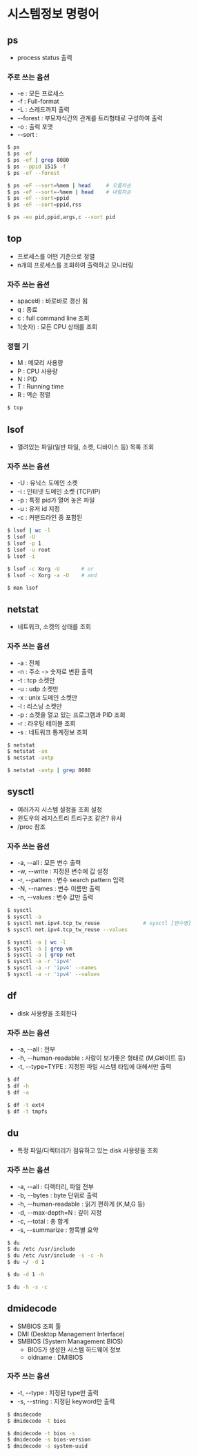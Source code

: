 # 시스템정보 명령어

## ps
- process status 출력

### 주로 쓰는 옵션
- -e : 모든 프로세스
- -f : Full-format
- -L : 스레드까지 출력 
- --forest : 부모자식간의 관계를 트리형태로 구성하여 출력
- -o : 출력 포맷
- --sort : 

```bash
$ ps
$ ps -ef
$ ps -ef | grep 8080
$ ps --ppid 1515 -f
$ ps -ef --forest

$ ps -eF --sort=%mem | head     # 오름차순
$ ps -eF --sort=-%mem | head    # 내림차순
$ ps -eF --sort=ppid
$ ps -eF --sort=ppid,rss

$ ps -eo pid,ppid,args,c --sort pid
```

## top
- 프로세스를 어떤 기준으로 정렬
- n개의 프로세스를 조회하여 출력하고 모니터링

### 자주 쓰는 옵션 
- space바 : 바로바로 갱신 됨
- q : 종료
- c : full command line 조회
- 1(숫자) : 모든 CPU 상태를 조회

### 정렬 기
- M : 메모리 사용량
- P : CPU 사용량
- N : PID
- T : Running time
- R : 역순 정렬

```bash
$ top
```

## lsof
- 열려있는 파일(일반 파일, 소켓, 디바이스 등) 목록 조회

### 자주 쓰는 옵션
- -U : 유닉스 도메인 소켓
- -i : 인터넷 도메인 소켓 (TCP/IP)
- -p : 특정 pid가 열어 놓은 파일
- -u : 유저 id 지정
- -c : 커맨드라인 중 포함된 

```bash
$ lsof | wc -l
$ lsof -U 
$ lsof -p 1
$ lsof -u root
$ lsof -i

$ lsof -c Xorg -U       # or
$ lsof -c Xorg -a -U    # and

$ man lsof
```

## netstat
- 네트워크, 소켓의 상태를 조회

### 자주 쓰는 옵션 
- -a : 전체
- -n : 주소 -> 숫자로 변환 출력
- -t : tcp 소켓만
- -u : udp 소켓만
- -x : unix 도메인 소켓만
- -l : 리스닝 소켓만
- -p : 소켓을 열고 있는 프로그램과 PID 조회
- -r : 라우팅 테이블 조회
- -s : 네트워크 통계정보 조회

```bash
$ netstat
$ netstat -an
$ netstat -antp

$ netstat -antp | grep 8080
```

## sysctl
- 여러가지 시스템 설정을 조회 설정
- 윈도우의 레지스트리 트리구조 같은? 유사
- /proc 참조 

### 자주 쓰는 옵션
- -a, --all : 모든 변수 출력
- -w, --write : 지정된 변수에 값 설정
- -r, --pattern : 변수 search pattern 입력
- -N, --names : 변수 이름만 출력
- -n, --values : 변수 값만 출력

```bash
$ sysctl
$ sysctl -a
$ sysctl net.ipv4.tcp_tw_reuse              # sysctl [변수명]
$ sysctl net.ipv4.tcp_tw_reuse --values

$ sysctl -a | wc -l
$ sysctl -a | grep vm
$ sysctl -a | grep net
$ sysctl -a -r 'ipv4'
$ sysctl -a -r 'ipv4' --names
$ sysctl -a -r 'ipv4' --values
```

## df 
- disk 사용량을 조회한다

### 자주 쓰는 옵션
- -a, --all : 전부
- -h, --human-readable : 사람이 보기좋은 형태로 (M,G바이트 등) 
- -t, --type=TYPE : 지정된 파일 시스템 타입에 대해서만 출력

```bash
$ df
$ df -h
$ df -a

$ df -t ext4
$ df -t tmpfs
```

## du
- 특정 파일/디렉터리가 점유하고 있는 disk 사용량을 조회

### 자주 쓰는 옵션
- -a, --all : 디렉터리, 파일 전부
- -b, --bytes : byte 단위로 출력
- -h, --human-readable : 읽기 편하게 (K,M,G 등)
- -d, --max-depth=N : 깊이 지정
- -c, --total : 총 합계
- -s, --summarize : 항목별 요약

```bash
$ du
$ du /etc /usr/include
$ du /etc /usr/include -s -c -h
$ du ~/ -d 1

$ du -d 1 -h

$ du -h -s -c
```

## dmidecode
- SMBIOS 조회 툴
- DMI (Desktop Management Interface)
- SMBIOS (System Management BIOS)
  - BIOS가 생성한 시스템 하드웨어 정보
  - oldname : DMIBIOS

### 자주 쓰는 옵션
- -t, --type : 지정된 type만 출력
- -s, --string : 지정된 keyword만 출력

```bash
$ dmidecode
$ dmidecode -t bios

$ dmidecode -t bios -s 
$ dmidecode -s bios-version
$ dmidecode -s system-uuid
```